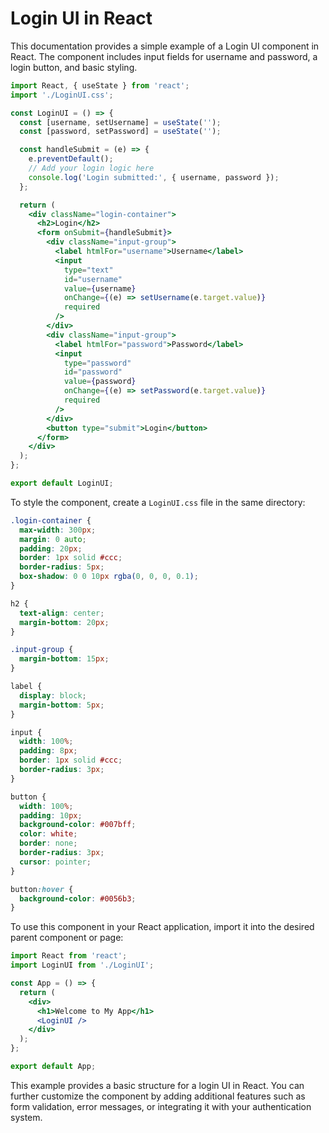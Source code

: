 # Login UI in React

This documentation provides a simple example of a Login UI component in React. The component includes input fields for username and password, a login button, and basic styling.

```jsx
import React, { useState } from 'react';
import './LoginUI.css';

const LoginUI = () => {
  const [username, setUsername] = useState('');
  const [password, setPassword] = useState('');

  const handleSubmit = (e) => {
    e.preventDefault();
    // Add your login logic here
    console.log('Login submitted:', { username, password });
  };

  return (
    <div className="login-container">
      <h2>Login</h2>
      <form onSubmit={handleSubmit}>
        <div className="input-group">
          <label htmlFor="username">Username</label>
          <input
            type="text"
            id="username"
            value={username}
            onChange={(e) => setUsername(e.target.value)}
            required
          />
        </div>
        <div className="input-group">
          <label htmlFor="password">Password</label>
          <input
            type="password"
            id="password"
            value={password}
            onChange={(e) => setPassword(e.target.value)}
            required
          />
        </div>
        <button type="submit">Login</button>
      </form>
    </div>
  );
};

export default LoginUI;
```

To style the component, create a `LoginUI.css` file in the same directory:

```css
.login-container {
  max-width: 300px;
  margin: 0 auto;
  padding: 20px;
  border: 1px solid #ccc;
  border-radius: 5px;
  box-shadow: 0 0 10px rgba(0, 0, 0, 0.1);
}

h2 {
  text-align: center;
  margin-bottom: 20px;
}

.input-group {
  margin-bottom: 15px;
}

label {
  display: block;
  margin-bottom: 5px;
}

input {
  width: 100%;
  padding: 8px;
  border: 1px solid #ccc;
  border-radius: 3px;
}

button {
  width: 100%;
  padding: 10px;
  background-color: #007bff;
  color: white;
  border: none;
  border-radius: 3px;
  cursor: pointer;
}

button:hover {
  background-color: #0056b3;
}
```

To use this component in your React application, import it into the desired parent component or page:

```jsx
import React from 'react';
import LoginUI from './LoginUI';

const App = () => {
  return (
    <div>
      <h1>Welcome to My App</h1>
      <LoginUI />
    </div>
  );
};

export default App;
```

This example provides a basic structure for a login UI in React. You can further customize the component by adding additional features such as form validation, error messages, or integrating it with your authentication system.
